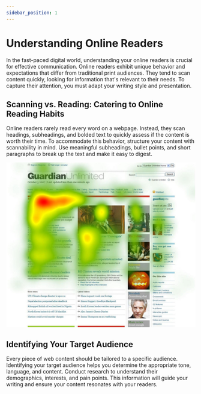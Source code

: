 ```yaml
---
sidebar_position: 1
---
```


# Understanding Online Readers 

In the fast-paced digital world, understanding your online readers is crucial for effective communication. Online readers exhibit unique behavior and expectations that differ from traditional print audiences. They tend to scan content quickly, looking for information that's relevant to their needs. To capture their attention, you must adapt your writing style and presentation.  

## Scanning vs. Reading: Catering to Online Reading Habits 

Online readers rarely read every word on a webpage. Instead, they scan headings, subheadings, and bolded text to quickly assess if the content is worth their time. To accommodate this behavior, structure your content with scannability in mind. Use meaningful subheadings, bullet points, and short paragraphs to break up the text and make it easy to digest. 

![What Readers Actually Read](./assets/heatmap-example.jpeg)

## Identifying Your Target Audience 

Every piece of web content should be tailored to a specific audience. Identifying your target audience helps you determine the appropriate tone, language, and content. Conduct research to understand their demographics, interests, and pain points. This information will guide your writing and ensure your content resonates with your readers. 